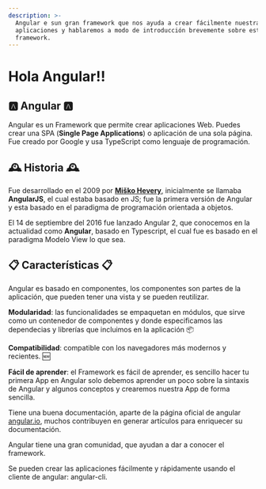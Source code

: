 ```yaml
---
description: >-
  Angular e sun gran framework que nos ayuda a crear fácilmente nuestras
  aplicaciones y hablaremos a modo de introducción brevemente sobre este gran
  framework.
---
```


# Hola Angular!!

## 🅰️ Angular 🅰️

Angular es un Framework que permite crear aplicaciones Web. Puedes crear una SPA \(**Single Page Applications**\) o aplicación de una sola página. Fue creado por Google y usa TypeScript como lenguaje de programación.



## 🕰️ Historia 🕰️

Fue desarrollado en el 2009 por [**Miško Hevery**](https://github.com/mhevery), inicialmente se llamaba **AngularJS**, el cual estaba basado en JS; fue la primera versión de Angular y esta basado en el paradigma de programación orientada a objetos.

El 14 de septiembre del 2016 fue lanzado Angular 2, que conocemos en la actualidad como **Angular**, basado en Typescript, el cual fue es basado en el paradigma Modelo View lo que sea.

## 📋 Características 📋

Angular es basado en componentes, los componentes son partes de la aplicación, que pueden tener una vista y se pueden reutilizar.

**Modularidad**: las funcionalidades se empaquetan en módulos, que sirve como un contenedor de componentes y donde especificamos las dependecias y librerías que incluimos en la aplicación 📦

**Compatibilidad**: compatible con los navegadores más modernos y recientes. 🆕

**Fácil de aprender**: el Framework es fácil de aprender, es sencillo hacer tu primera App en Angular solo debemos aprender un poco sobre la sintaxis de Angular y algunos conceptos y  crearemos nuestra App de forma sencilla. 

Tiene una buena documentación, aparte de la página oficial de angular [angular.io](http://angular.io/), muchos contribuyen en generar artículos para enriquecer su documentación.

Angular tiene una gran comunidad, que ayudan a dar a conocer el framework.

Se pueden crear las aplicaciones fácilmente y rápidamente usando el cliente de angular: angular-cli.

